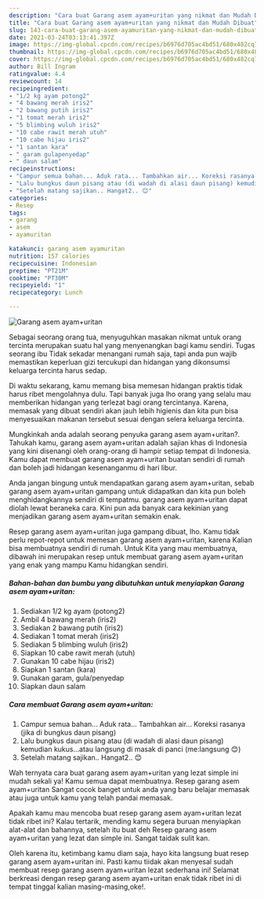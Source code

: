 ```yaml
---
description: "Cara buat Garang asem ayam+uritan yang nikmat dan Mudah Dibuat"
title: "Cara buat Garang asem ayam+uritan yang nikmat dan Mudah Dibuat"
slug: 143-cara-buat-garang-asem-ayamuritan-yang-nikmat-dan-mudah-dibuat
date: 2021-03-24T03:13:41.397Z
image: https://img-global.cpcdn.com/recipes/b6976d705ac4bd51/680x482cq70/garang-asem-ayamuritan-foto-resep-utama.jpg
thumbnail: https://img-global.cpcdn.com/recipes/b6976d705ac4bd51/680x482cq70/garang-asem-ayamuritan-foto-resep-utama.jpg
cover: https://img-global.cpcdn.com/recipes/b6976d705ac4bd51/680x482cq70/garang-asem-ayamuritan-foto-resep-utama.jpg
author: Bill Ingram
ratingvalue: 4.4
reviewcount: 14
recipeingredient:
- "1/2 kg ayam potong2"
- "4 bawang merah iris2"
- "2 bawang putih iris2"
- "1 tomat merah iris2"
- "5 blimbing wuluh iris2"
- "10 cabe rawit merah utuh"
- "10 cabe hijau iris2"
- "1 santan kara"
- " garam gulapenyedap"
- " daun salam"
recipeinstructions:
- "Campur semua bahan... Aduk rata... Tambahkan air... Koreksi rasanya (jika di bungkus daun pisang)"
- "Lalu bungkus daun pisang atau (di wadah di alasi daun pisang) kemudian kukus...atau langsung di masak di panci (me:langsung 😊)"
- "Setelah matang sajikan.. Hangat2.. 😊"
categories:
- Resep
tags:
- garang
- asem
- ayamuritan

katakunci: garang asem ayamuritan 
nutrition: 157 calories
recipecuisine: Indonesian
preptime: "PT21M"
cooktime: "PT30M"
recipeyield: "1"
recipecategory: Lunch

---
```



![Garang asem ayam+uritan](https://img-global.cpcdn.com/recipes/b6976d705ac4bd51/680x482cq70/garang-asem-ayamuritan-foto-resep-utama.jpg)

Sebagai seorang orang tua, menyuguhkan masakan nikmat untuk orang tercinta merupakan suatu hal yang menyenangkan bagi kamu sendiri. Tugas seorang ibu Tidak sekadar menangani rumah saja, tapi anda pun wajib memastikan keperluan gizi tercukupi dan hidangan yang dikonsumsi keluarga tercinta harus sedap.

Di waktu  sekarang, kamu memang bisa memesan hidangan praktis tidak harus ribet mengolahnya dulu. Tapi banyak juga lho orang yang selalu mau memberikan hidangan yang terlezat bagi orang tercintanya. Karena, memasak yang dibuat sendiri akan jauh lebih higienis dan kita pun bisa menyesuaikan makanan tersebut sesuai dengan selera keluarga tercinta. 



Mungkinkah anda adalah seorang penyuka garang asem ayam+uritan?. Tahukah kamu, garang asem ayam+uritan adalah sajian khas di Indonesia yang kini disenangi oleh orang-orang di hampir setiap tempat di Indonesia. Kamu dapat membuat garang asem ayam+uritan buatan sendiri di rumah dan boleh jadi hidangan kesenanganmu di hari libur.

Anda jangan bingung untuk mendapatkan garang asem ayam+uritan, sebab garang asem ayam+uritan gampang untuk didapatkan dan kita pun boleh menghidangkannya sendiri di tempatmu. garang asem ayam+uritan dapat diolah lewat beraneka cara. Kini pun ada banyak cara kekinian yang menjadikan garang asem ayam+uritan semakin enak.

Resep garang asem ayam+uritan juga gampang dibuat, lho. Kamu tidak perlu repot-repot untuk memesan garang asem ayam+uritan, karena Kalian bisa membuatnya sendiri di rumah. Untuk Kita yang mau membuatnya, dibawah ini merupakan resep untuk membuat garang asem ayam+uritan yang enak yang mampu Kamu hidangkan sendiri.

<!--inarticleads1-->

##### Bahan-bahan dan bumbu yang dibutuhkan untuk menyiapkan Garang asem ayam+uritan:

1. Sediakan 1/2 kg ayam (potong2)
1. Ambil 4 bawang merah (iris2)
1. Sediakan 2 bawang putih (iris2)
1. Sediakan 1 tomat merah (iris2)
1. Sediakan 5 blimbing wuluh (iris2)
1. Siapkan 10 cabe rawit merah (utuh)
1. Gunakan 10 cabe hijau (iris2)
1. Siapkan 1 santan (kara)
1. Gunakan  garam, gula/penyedap
1. Siapkan  daun salam




<!--inarticleads2-->

##### Cara membuat Garang asem ayam+uritan:

1. Campur semua bahan... Aduk rata... Tambahkan air... Koreksi rasanya (jika di bungkus daun pisang)
1. Lalu bungkus daun pisang atau (di wadah di alasi daun pisang) kemudian kukus...atau langsung di masak di panci (me:langsung 😊)
1. Setelah matang sajikan.. Hangat2.. 😊




Wah ternyata cara buat garang asem ayam+uritan yang lezat simple ini mudah sekali ya! Kamu semua dapat membuatnya. Resep garang asem ayam+uritan Sangat cocok banget untuk anda yang baru belajar memasak atau juga untuk kamu yang telah pandai memasak.

Apakah kamu mau mencoba buat resep garang asem ayam+uritan lezat tidak ribet ini? Kalau tertarik, mending kamu segera buruan menyiapkan alat-alat dan bahannya, setelah itu buat deh Resep garang asem ayam+uritan yang lezat dan simple ini. Sangat taidak sulit kan. 

Oleh karena itu, ketimbang kamu diam saja, hayo kita langsung buat resep garang asem ayam+uritan ini. Pasti kamu tiidak akan menyesal sudah membuat resep garang asem ayam+uritan lezat sederhana ini! Selamat berkreasi dengan resep garang asem ayam+uritan enak tidak ribet ini di tempat tinggal kalian masing-masing,oke!.

